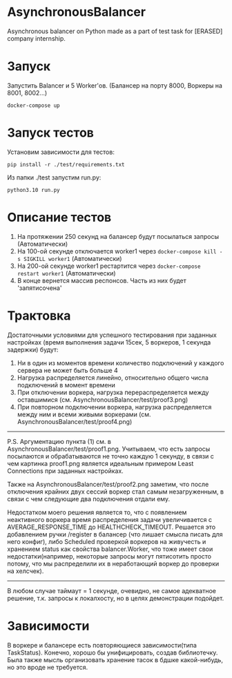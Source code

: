 # AsynchronousBalancer
Asynchronous balancer on Python made as a part of test task for [ERASED] company internship.

# Запуск
Запустить Balancer и 5 Worker'ов. (Балансер на порту 8000, Воркеры на 8001, 8002...)

`docker-compose up`

# Запуск тестов 
Установим зависимости для тестов:

`pip install -r ./test/requirements.txt`

Из папки ./test запустим run.py:

`python3.10 run.py`

# Описание тестов

1) На протяжении 250 секунд на балансер будут посылаться запросы (Автоматически) 
2) На 100-ой секунде отключается worker1 через `docker-compose kill -s SIGKILL worker1` (Автоматически)
3) На 200-ой секунде worker1 рестартится через `docker-compose restart worker1` (Автоматически)
4) В конце вернется массив респонсов. Часть из них будет 'запятисочена' 

# Трактовка


Достаточными условиями для успешного тестирования при заданных настройках
(время выполнения задачи 15сек, 5 воркеров, 1 секунда задержки) будут:

1) Ни в один из моментов времени количество подключений у каждого сервера не может быть больше 4
2) Нагрузка распределяется линейно, относительно общего числа подключений в момент времени
3) При отключении воркера, нагрузка перераспределяется между оставшимися (см. AsynchronousBalancer/test/proof3.png)
4) При повторном подключении воркера, нагрузка распределяется между ним и всеми живыми воркерами (см. AsynchronousBalancer/test/proof4.png)

---
P.S.
Аргументацию пункта (1) см. в AsynchronousBalancer/test/proof1.png. Учитываем, что есть запросы посылаются
и обрабатываются не точно каждую 1 секунду, в связи с чем картинка proof1.png является идеальным примером
Least Connections при заданных настройках.

Также на AsynchronousBalancer/test/proof2.png заметим, что после отключения крайних двух сессий воркер стал
самым незагруженным, в связи с чем следующие два подключения отдали ему.

Недостатком моего решения является то, что с появлением неактивного воркера время распределения задачи увеличивается
с AVERAGE_RESPONSE_TIME до HEALTHCHECK_TIMEOUT. Решается это добавлением ручки /register в балансер
(что лишает смысла писать для него конфиг), либо Scheduled проверкой воркеров на живучесть и хранением status
как свойства balancer.Worker, что тоже имеет свои недостатки(например, некоторые запросы могут пятисотить
просто потому, что мы распределили их в неработающий воркер до проверки на хелсчек).

-----------------------------------------------------------------------------------------------------------
В любом случае таймаут = 1 секунде, очевидно, не самое адекватное решение, т.к. запросы к локалхосту,
но в целях демонстрации подойдет.

# Зависимости
В воркере и балансере есть повторяющиеся зависимости(типа TaskStatus). Конечно, хорошо бы унифицировать, создав
библиотечку. Была также мысль организовать хранение тасок в бдшке какой-нибудь, но это вроде не требуется.